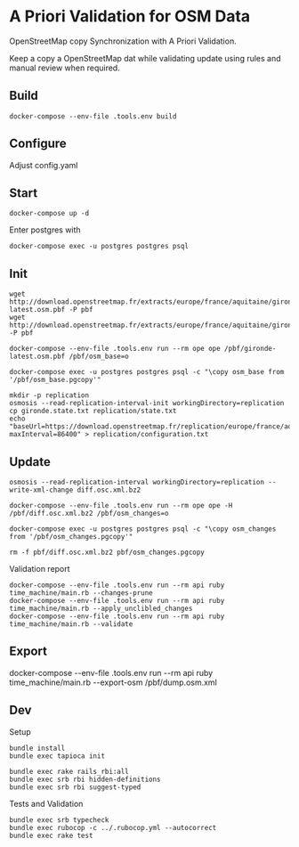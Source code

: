 # A Priori Validation for OSM Data

OpenStreetMap copy Synchronization with A Priori Validation.

Keep a copy a OpenStreetMap dat while validating update using rules and manual review when required.

## Build
```
docker-compose --env-file .tools.env build
```

## Configure

Adjust config.yaml

## Start
```
docker-compose up -d
```

Enter postgres with
```
docker-compose exec -u postgres postgres psql
```

## Init
```
wget http://download.openstreetmap.fr/extracts/europe/france/aquitaine/gironde-latest.osm.pbf -P pbf
wget http://download.openstreetmap.fr/extracts/europe/france/aquitaine/gironde.state.txt -P pbf
```

```
docker-compose --env-file .tools.env run --rm ope ope /pbf/gironde-latest.osm.pbf /pbf/osm_base=o

docker-compose exec -u postgres postgres psql -c "\copy osm_base from '/pbf/osm_base.pgcopy'"
```

```
mkdir -p replication
osmosis --read-replication-interval-init workingDirectory=replication
cp gironde.state.txt replication/state.txt
echo "baseUrl=https://download.openstreetmap.fr/replication/europe/france/aquitaine/gironde/minute/
maxInterval=86400" > replication/configuration.txt
```

## Update
```
osmosis --read-replication-interval workingDirectory=replication --write-xml-change diff.osc.xml.bz2

docker-compose --env-file .tools.env run --rm ope ope -H /pbf/diff.osc.xml.bz2 /pbf/osm_changes=o

docker-compose exec -u postgres postgres psql -c "\copy osm_changes from '/pbf/osm_changes.pgcopy'"

rm -f pbf/diff.osc.xml.bz2 pbf/osm_changes.pgcopy
```

Validation report
```
docker-compose --env-file .tools.env run --rm api ruby time_machine/main.rb --changes-prune
docker-compose --env-file .tools.env run --rm api ruby time_machine/main.rb --apply_unclibled_changes
docker-compose --env-file .tools.env run --rm api ruby time_machine/main.rb --validate
```

## Export

docker-compose --env-file .tools.env run --rm api ruby time_machine/main.rb --export-osm /pbf/dump.osm.xml

## Dev

Setup
```
bundle install
bundle exec tapioca init

bundle exec rake rails_rbi:all
bundle exec srb rbi hidden-definitions
bundle exec srb rbi suggest-typed
```

Tests and Validation
```
bundle exec srb typecheck
bundle exec rubocop -c ../.rubocop.yml --autocorrect
bundle exec rake test
```
